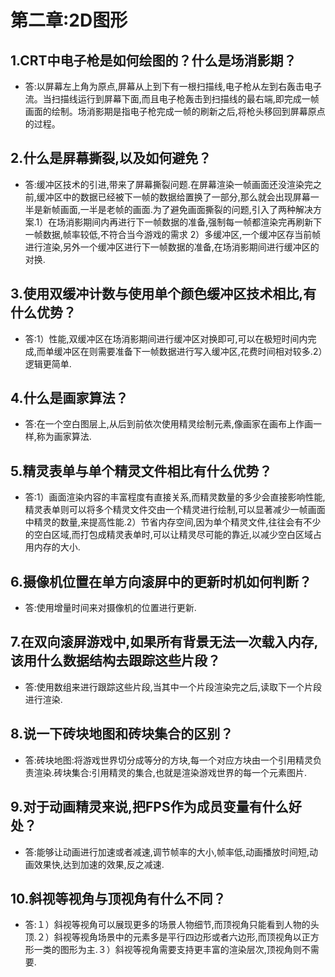 # 第二章:2D图形
## 1.CRT中电子枪是如何绘图的？什么是场消影期？
- 答:以屏幕左上角为原点,屏幕从上到下有一根扫描线,电子枪从左到右轰击电子流。当扫描线运行到屏幕下面,而且电子枪轰击到扫描线的最右端,即完成一帧画面的绘制。场消影期是指电子枪完成一帧的刷新之后,将枪头移回到屏幕原点的过程。
## 2.什么是屏幕撕裂,以及如何避免？
- 答:缓冲区技术的引进,带来了屏幕撕裂问题.在屏幕渲染一帧画面还没渲染完之前,缓冲区中的数据已经被下一帧的数据给置换了一部分,那么就会出现屏幕一半是新帧画面,一半是老帧的画面.为了避免画面撕裂的问题,引入了两种解决方案.1）在场消影期间内再进行下一帧数据的准备,强制每一帧都渲染完再刷新下一帧数据,帧率较低,不符合当今游戏的需求 2）多缓冲区,一个缓冲区存当前帧进行渲染,另外一个缓冲区进行下一帧数据的准备,在场消影期间进行缓冲区的对换.
## 3.使用双缓冲计数与使用单个颜色缓冲区技术相比,有什么优势？
- 答:1）性能,双缓冲区在场消影期间进行缓冲区对换即可,可以在极短时间内完成,而单缓冲区在则需要准备下一帧数据进行写入缓冲区,花费时间相对较多.2）逻辑更简单.
## 4.什么是画家算法？
- 答:在一个空白图层上,从后到前依次使用精灵绘制元素,像画家在画布上作画一样,称为画家算法.
## 5.精灵表单与单个精灵文件相比有什么优势？
- 答:1）画面渲染内容的丰富程度有直接关系,而精灵数量的多少会直接影响性能,精灵表单则可以将多个精灵文件交由一个精灵进行绘制,可以显著减少一帧画面中精灵的数量,来提高性能.2）节省内存空间,因为单个精灵文件,往往会有不少的空白区域,而打包成精灵表单时,可以让精灵尽可能的靠近,以减少空白区域占用内存的大小.
## 6.摄像机位置在单方向滚屏中的更新时机如何判断？
- 答:使用增量时间来对摄像机的位置进行更新.
## 7.在双向滚屏游戏中,如果所有背景无法一次载入内存,该用什么数据结构去跟踪这些片段？
- 答:使用数组来进行跟踪这些片段,当其中一个片段渲染完之后,读取下一个片段进行渲染.
## 8.说一下砖块地图和砖块集合的区别？
- 答:砖块地图:将游戏世界切分成等分的方块,每一个对应方块由一个引用精灵负责渲染.砖块集合:引用精灵的集合,也就是渲染游戏世界的每一个元素图片.
## 9.对于动画精灵来说,把FPS作为成员变量有什么好处？
- 答:能够让动画进行加速或者减速,调节帧率的大小,帧率低,动画播放时间短,动画效果快,达到加速的效果,反之减速.
## 10.斜视等视角与顶视角有什么不同？
- 答:１）斜视等视角可以展现更多的场景人物细节,而顶视角只能看到人物的头顶.２）斜视等视角场景中的元素多是平行四边形或者六边形,而顶视角以正方形一类的图形为主.３）斜视等视角需要支持更丰富的渲染层次,顶视角则不需要.

